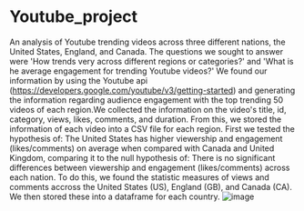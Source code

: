 # Youtube_project
An analysis of Youtube trending videos across three different nations, the United States, England, and Canada. 
The questions we sought to answer were 'How trends very across different regions or categories?' and 'What is he average engagement for trending Youtube videos?'
We found our information by using the Youtube api (https://developers.google.com/youtube/v3/getting-started) and generating the information regarding audience engagement with the top trending 50 videos of each region.We collected the information on the video's title, id, category, views, likes, comments, and duration. From this, we stored the information of each video into a CSV file for each region. 
First we tested the hypothesis of: The United States has higher viewership and engagement (likes/comments) on average when compared with Canada and United Kingdom, comparing it to the null hypothesis of: There is no significant differences between viewership and engagement (likes/comments) across each nation. To do this, we found the statistic measures of views and comments accross the United States (US), England (GB), and Canada (CA). We then stored these into a dataframe for each country. 
![image](https://github.com/sophiagemanuel/Youtube_project/assets/157437098/45175710-f283-43c6-bd05-90d54b3bf636)
